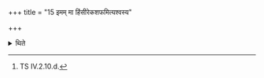 +++
title = "15 इमम् मा हिंसीरेकशफमित्यश्वस्य"

+++

<details><summary>थिते</summary>

15. with imaṁ mā hiṁsirekaśapham[^2] (the head) of horse;  

[^2]: TS IV.2.10.d. 
</details>
